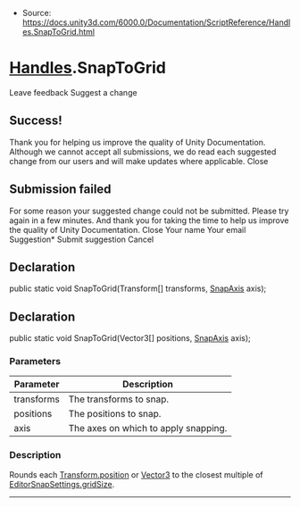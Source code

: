 * Source: https://docs.unity3d.com/6000.0/Documentation/ScriptReference/Handles.SnapToGrid.html

#  [Handles](https://docs.unity3d.com/6000.0/Documentation/ScriptReference/Handles.html).SnapToGrid
Leave feedback
Suggest a change
## Success!
Thank you for helping us improve the quality of Unity Documentation. Although we cannot accept all submissions, we do read each suggested change from our users and will make updates where applicable.
Close
## Submission failed
For some reason your suggested change could not be submitted. Please <a>try again</a> in a few minutes. And thank you for taking the time to help us improve the quality of Unity Documentation.
Close
Your name Your email Suggestion* Submit suggestion
Cancel
## Declaration
public static void SnapToGrid(Transform[] transforms, [SnapAxis](https://docs.unity3d.com/6000.0/Documentation/ScriptReference/SnapAxis.html) axis); 
## Declaration
public static void SnapToGrid(Vector3[] positions, [SnapAxis](https://docs.unity3d.com/6000.0/Documentation/ScriptReference/SnapAxis.html) axis); 
### Parameters
Parameter | Description  
---|---  
transforms | The transforms to snap.  
positions | The positions to snap.  
axis | The axes on which to apply snapping.  
### Description
Rounds each [Transform.position](https://docs.unity3d.com/6000.0/Documentation/ScriptReference/Transform-position.html) or [Vector3](https://docs.unity3d.com/6000.0/Documentation/ScriptReference/Vector3.html) to the closest multiple of [EditorSnapSettings.gridSize](https://docs.unity3d.com/6000.0/Documentation/ScriptReference/EditorSnapSettings-gridSize.html).
* * *
